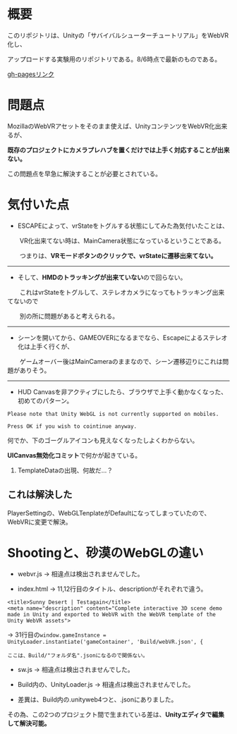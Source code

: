 # 概要

このリポジトリは、Unityの「サバイバルシューターチュートリアル」をWebVR化し、

アップロードする実験用のリポジトリである。8/6時点で最新のものである。

[gh-pagesリンク](https://akio-okumura.github.io/ShootingWebGL/)

# 問題点

MozillaのWebVRアセットをそのまま使えば、UnityコンテンツをWebVR化出来るが、

**既存のプロジェクトにカメラプレハブを置くだけでは上手く対応することが出来ない。**

この問題点を早急に解決することが必要とされている。

# 気付いた点

- ESCAPEによって、vrStateをトグルする状態にしてみた為気付いたことは、

　　VR化出来てない時は、MainCamera状態になっているということである。

　　つまりは、**VRモードボタンのクリックで、vrStateに遷移出来てない。**

___

- そして、**HMDのトラッキングが出来ていない**ので回らない。

　　これはvrStateをトグルして、ステレオカメラになってもトラッキング出来てないので

　　別の所に問題があると考えられる。

___

- シーンを開いてから、GAMEOVERになるまでなら、Escapeによるステレオ化は上手く行くが、

　　ゲームオーバー後はMainCameraのままなので、シーン遷移辺りにこれは問題がありそう。

___

- HUD Canvasを非アクティブにしたら、ブラウザで上手く動かなくなった、初めてのパターン。

```
Please note that Unity WebGL is not currently supported on mobiles.

Press OK if you wish to cointinue anyway.
```

何でか、下のゴーグルアイコンも見えなくなったしよくわからない。

**UICanvas無効化コミット**で何かが起きている。

1. TemplateDataの出現、何故だ…？

## これは解決した

PlayerSettingの、WebGLTenplateがDefaultになってしまっていたので、WebVRに変更で解決。

# Shootingと、砂漠のWebGLの違い

- webvr.js -> 相違点は検出されませんでした。

- index.html -> 11,12行目のタイトル、descriptionがそれぞれで違う。

```
<title>Sunny Desert | Testagain</title>
<meta name="description" content="Complete interactive 3D scene demo made in Unity and exported to WebVR with the WebVR template of the Unity WebVR assets">
```
  -> 31行目の`window.gameInstance = UnityLoader.instantiate('gameContainer', 'Build/webVR.json', {`

    ここは、Build/"フォルダ名".jsonになるので関係ない。

- sw.js -> 相違点は検出されませんでした。

- Build内の、UnityLoader.js -> 相違点は検出されませんでした。

- 差異は、Build内の.unityweb4つと、.jsonにありました。

その為、この2つのプロジェクト間で生まれている差は、**Unityエディタで編集して解決可能。**
